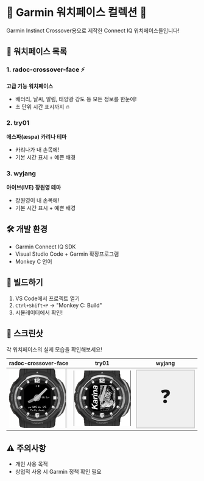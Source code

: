 # 🎵 Garmin 워치페이스 컬렉션 🎵

Garmin Instinct Crossover용으로 제작한 Connect IQ 워치페이스들입니다! 

## 📱 워치페이스 목록

### 1. radoc-crossover-face ⚡
**고급 기능 워치페이스**
- 배터리, 날씨, 알림, 태양광 강도 등 모든 정보를 한눈에!
- 초 단위 시간 표시까지 🔥

### 2. try01
**에스파(æspa) 카리나 테마**
- 카리나가 내 손목에!
- 기본 시간 표시 + 예쁜 배경

### 3. wyjang
**아이브(IVE) 장원영 테마**
- 장원영이 내 손목에!
- 기본 시간 표시 + 예쁜 배경

## 🛠️ 개발 환경
- Garmin Connect IQ SDK
- Visual Studio Code + Garmin 확장프로그램
- Monkey C 언어

## 🚀 빌드하기
1. VS Code에서 프로젝트 열기
2. `Ctrl+Shift+P` → "Monkey C: Build"
3. 시뮬레이터에서 확인!

## 📸 스크린샷
각 워치페이스의 실제 모습을 확인해보세요!

|  **radoc-crossover-face** | **try01** | **wyjang**|
|-----------|---------|---------|
|   <img src="radoc-crossover-face/image.png" width="150"> | <img src="try01/karina_screenshot.png" width="150">  | <div style="width:150px; height:150px; background:#f0f0f0; display:flex; align-items:center; justify-content:center; font-size:48px; border:2px solid #ccc;">❓</div> |

## ⚠️ 주의사항
- 개인 사용 목적
- 상업적 사용 시 Garmin 정책 확인 필요
